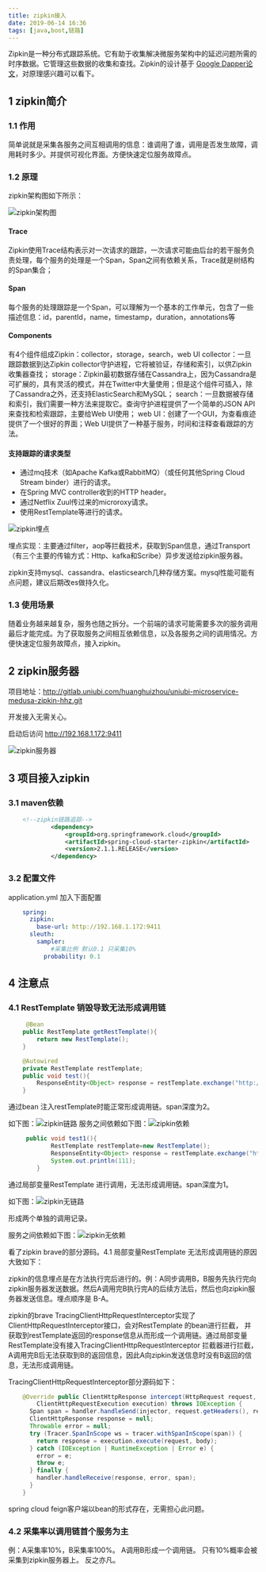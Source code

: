 ```yaml
---
title: zipkin接入
date: 2019-06-14 16:36
tags: [java,boot,链路]
---
```

 
Zipkin是一种分布式跟踪系统。它有助于收集解决微服务架构中的延迟问题所需的时序数据。它管理这些数据的收集和查找。Zipkin的设计基于 [Google Dapper论文](http://bigbully.github.io/Dapper-translation/)，对原理感兴趣可以看下。

## 1 zipkin简介

### 1.1 作用

简单说就是采集各服务之间互相调用的信息：谁调用了谁，调用是否发生故障，调用耗时多少。并提供可视化界面。方便快速定位服务故障点。

<!--more-->


### 1.2 原理

zipkin架构图如下所示：

![zipkin架构图](/assets/data/img/zipkin架构.png)

#### Trace

Zipkin使用Trace结构表示对一次请求的跟踪，一次请求可能由后台的若干服务负责处理，每个服务的处理是一个Span，Span之间有依赖关系，Trace就是树结构的Span集合；

#### Span

每个服务的处理跟踪是一个Span，可以理解为一个基本的工作单元，包含了一些描述信息：id，parentId，name，timestamp，duration，annotations等


#### Components
有4个组件组成Zipkin：collector，storage，search，web UI
collector：一旦跟踪数据到达Zipkin collector守护进程，它将被验证，存储和索引，以供Zipkin收集器查找；
storage：Zipkin最初数据存储在Cassandra上，因为Cassandra是可扩展的，具有灵活的模式，并在Twitter中大量使用；但是这个组件可插入，除了Cassandra之外，还支持ElasticSearch和MySQL；
search：一旦数据被存储和索引，我们需要一种方法来提取它。查询守护进程提供了一个简单的JSON API来查找和检索跟踪，主要给Web UI使用；
web UI：创建了一个GUI，为查看痕迹提供了一个很好的界面；Web UI提供了一种基于服务，时间和注释查看跟踪的方法。

#### 支持跟踪的请求类型

* 通过mq技术（如Apache Kafka或RabbitMQ）（或任何其他Spring Cloud Stream binder）进行的请求。
* 在Spring MVC controller收到的HTTP header。
* 通过Netflix Zuul传过来的microroxy请求。
* 使用RestTemplate等进行的请求。

![zipkin埋点](/assets/data/img/zipkin埋点.png)

埋点实现：主要通过filter，aop等拦截技术，获取到Span信息，通过Transport（有三个主要的传输方式：Http、kafka和Scribe）异步发送给zipkin服务器。

zipkin支持mysql、cassandra、elasticsearch几种存储方案。mysql性能可能有点问题，建议后期改es做持久化。

 
### 1.3 使用场景
 
 随着业务越来越复杂，服务也随之拆分。一个前端的请求可能需要多次的服务调用最后才能完成。为了获取服务之间相互依赖信息，以及各服务之间的调用情况。方便快速定位服务故障点，接入zipkin。
 
 
 

## 2 zipkin服务器

项目地址：http://gitlab.uniubi.com/huanghuizhou/uniubi-microservice-medusa-zipkin-hhz.git

开发接入无需关心。

启动后访问 http://192.168.1.172:9411

![zipkin服务器](/assets/data/img/zipkin服务器.png)


## 3 项目接入zipkin

### 3.1 maven依赖
```xml
	<!--zipkin链路追踪-->
	        <dependency>
	            <groupId>org.springframework.cloud</groupId>
	            <artifactId>spring-cloud-starter-zipkin</artifactId>
	            <version>2.1.1.RELEASE</version>
	        </dependency>
```
		
	        
### 3.2 配置文件

application.yml 加入下面配置
```yaml
	spring:
	  zipkin:
	    base-url: http://192.168.1.172:9411
	  sleuth:
	    sampler:
	    	#采集比例 默认0.1 只采集10%
	      probability: 0.1
```

## 4 注意点

### 4.1 RestTemplate 销毁导致无法形成调用链

```java
	 @Bean
    public RestTemplate getRestTemplate(){
        return new RestTemplate();
    }

    @Autowired
    private RestTemplate restTemplate;
    public void test(){
        ResponseEntity<Object> response = restTemplate.exchange("http://localhost:9500/message/smsLoad?pageSize=10&pageNum=1", HttpMethod.GET, null, Object.class);
    }
```

通过bean 注入restTemplate时能正常形成调用链。span深度为2。

如下图：![zipkin链路](/assets/data/img/zipkin链路.jpg)
服务之间依赖如下图：![zipkin依赖](/assets/data/img/zipkin依赖.jpg)

```java
	 public void test1(){
	        RestTemplate restTemplate=new RestTemplate();
	        ResponseEntity<Object> response = restTemplate.exchange("http://localhost:9500/message/smsLoad?pageSize=10&pageNum=1", HttpMethod.GET, null, Object.class);
	        System.out.println(111);
	    }
```

通过局部变量RestTemplate 进行调用，无法形成调用链。span深度为1。

如下图：![zipkin无链路](/assets/data/img/zipkin无链路.jpg)

形成两个单独的调用记录。

服务之间依赖如下图：![zipkin无依赖](/assets/data/img/zipkin无依赖.jpg)



看了zipkin brave的部分源码。4.1 局部变量RestTemplate 无法形成调用链的原因大致如下：



zipkin的信息埋点是在方法执行完后进行的。例：A同步调用B，B服务先执行完向zipkin服务器发送数据。然后A调用完B执行完A的后续方法后，然后也向zipkin服务器发送信息。埋点顺序是 B-A。 

zipkin的brave TracingClientHttpRequestInterceptor实现了ClientHttpRequestInterceptor接口，会对RestTemplate 的bean进行拦截，
并获取到restTemplate返回的response信息从而形成一个调用链。通过局部变量RestTemplate没有接入TracingClientHttpRequestInterceptor
拦截器进行拦截，A调用完B后无法获取到B的返回信息，因此A向zipkin发送信息时没有B返回的信息，无法形成调用链。

TracingClientHttpRequestInterceptor部分源码如下：

```java
	@Override public ClientHttpResponse intercept(HttpRequest request, byte[] body,
	    ClientHttpRequestExecution execution) throws IOException {
	  Span span = handler.handleSend(injector, request.getHeaders(), request);
	  ClientHttpResponse response = null;
	  Throwable error = null;
	  try (Tracer.SpanInScope ws = tracer.withSpanInScope(span)) {
	    return response = execution.execute(request, body);
	  } catch (IOException | RuntimeException | Error e) {
	    error = e;
	    throw e;
	  } finally {
	    handler.handleReceive(response, error, span);
	  }
	}
```
spring cloud feign客户端以bean的形式存在，无需担心此问题。


### 4.2 采集率以调用链首个服务为主

例：A采集率10%，B采集率100%。 A调用B形成一个调用链。 只有10%概率会被采集到zipkin服务器上。
反之亦凡。
